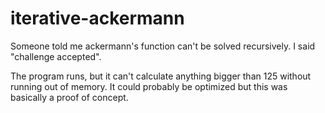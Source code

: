 # iterative-ackermann
Someone told me ackermann's function can't be solved recursively. I said "challenge accepted".

The program runs, but it can't calculate anything bigger than 125 without running out of memory. It could probably be optimized but this was basically a proof of concept.
